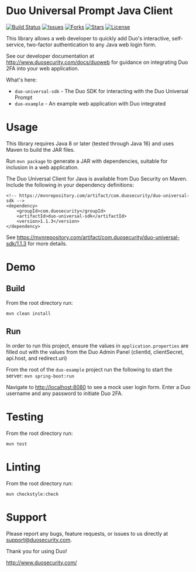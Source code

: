 # Duo Universal Prompt Java Client

[![Build Status](https://github.com/duosecurity/duo_universal_java/workflows/Build%20and%20Test%20with%20Maven/badge.svg)](https://github.com/duosecurity/duo_universal_java/actions)
[![Issues](https://img.shields.io/github/issues/duosecurity/duo_universal_java)](https://github.com/duosecurity/duo_universal_java/issues)
[![Forks](https://img.shields.io/github/forks/duosecurity/duo_universal_java)](https://github.com/duosecurity/duo_universal_java/network/members)
[![Stars](https://img.shields.io/github/stars/duosecurity/duo_universal_java)](https://github.com/duosecurity/duo_universal_java/stargazers)
[![License](https://img.shields.io/badge/License-View%20License-orange)](https://github.com/duosecurity/duo_universal_java/blob/master/LICENSE)


This library allows a web developer to quickly add Duo's interactive, self-service, two-factor authentication to any Java web login form.

See our developer documentation at http://www.duosecurity.com/docs/duoweb for guidance on integrating Duo 2FA into your web application.

What's here:
* `duo-universal-sdk` - The Duo SDK for interacting with the Duo Universal Prompt
* `duo-example` - An example web application with Duo integrated

# Usage
This library requires Java 8 or later (tested through Java 16) and uses Maven to build the JAR files.

Run `mvn package` to generate a JAR with dependencies, suitable for inclusion in a web application.

The Duo Universal Client for Java is available from Duo Security on Maven.  Include the following in your dependency definitions:
```
<!-- https://mvnrepository.com/artifact/com.duosecurity/duo-universal-sdk -->
<dependency>
    <groupId>com.duosecurity</groupId>
    <artifactId>duo-universal-sdk</artifactId>
    <version>1.1.3</version>
</dependency>
```
See https://mvnrepository.com/artifact/com.duosecurity/duo-universal-sdk/1.1.3 for more details.

# Demo

## Build

From the root directory run:

`mvn clean install`

## Run

In order to run this project, ensure the values in `application.properties` are filled out with the values
from the Duo Admin Panel (clientId, clientSecret, api.host, and redirect.uri)

From the root of the `duo-example` project run the following to start the server:
`mvn spring-boot:run`

Navigate to <http://localhost:8080> to see a mock user login form.  Enter a Duo username and any password to initiate Duo 2FA.

# Testing

From the root directory run:

`mvn test`

# Linting

From the root directory run:

`mvn checkstyle:check`

# Support

Please report any bugs, feature requests, or issues to us directly at support@duosecurity.com.

Thank you for using Duo!

http://www.duosecurity.com/
